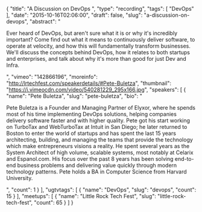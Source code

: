 {
  "title": "A Discussion on DevOps ",
  "type": "recording",
  "tags": [
    "DevOps"
  ],
  "date": "2015-10-16T02:06:00",
  "draft": false,
  "slug": "a-discussion-on-devops",
  "abstract": "<p>Ever heard of DevOps, but aren't sure what it is or why it's incredibly important? Come find out what it means to continuously deliver software, to operate at velocity, and how this will fundamentally transform businesses. We'll discuss the concepts behind DevOps, how it relates to both startups and enterprises, and talk about why it's more than good for just Dev and Infra.</p>",
  "vimeo": "142866196",
  "moreinfo": "http://lrtechfest.com/speakerdetails/#Pete-Buletza",
  "thumbnail": "https://i.vimeocdn.com/video/540281229_295x166.jpg",
  "speakers": [
    {
      "name": "Pete Buletza",
      "slug": "pete-buletza",
      "bio": "<p>Pete Buletza is a Founder and Managing Partner of Elyxor, where he spends most of his time implementing DevOps solutions, helping companies delivery software faster and with higher quality. Pete got his start working on TurboTax and WebTurboTax at Intuit in San Diego; he later returned to Boston to enter the world of startups and has spent the last 15 years architecting, building, and managing the teams that provide the technology which make entrepreneurs visions a reality. He spent several years as the System Architect of high volume, scalable systems, most notably at Celarix and Espanol.com. His focus over the past 8 years has been solving end-to-end business problems and delivering value quickly through modern technology patterns. Pete holds a BA in Computer Science from Harvard University.</p>",
      "count": 1
    }
  ],
  "ugtvtags": [
    {
      "name": "DevOps",
      "slug": "devops",
      "count": 15
    }
  ],
  "meetups": [
    {
      "name": "Little Rock Tech Fest",
      "slug": "little-rock-tech-fest",
      "count": 65
    }
  ]
}